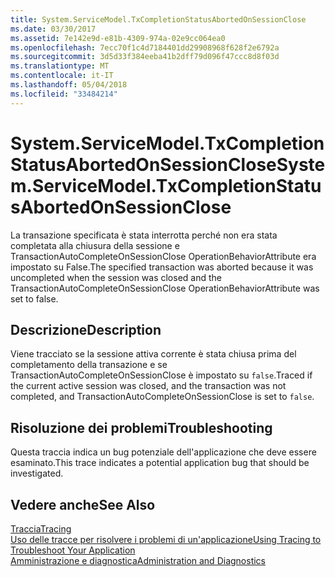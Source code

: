 ```yaml
---
title: System.ServiceModel.TxCompletionStatusAbortedOnSessionClose
ms.date: 03/30/2017
ms.assetid: 7e142e9d-e81b-4309-974a-02e9cc064ea0
ms.openlocfilehash: 7ecc70f1c4d7184401dd29908968f628f2e6792a
ms.sourcegitcommit: 3d5d33f384eeba41b2dff79d096f47ccc8d8f03d
ms.translationtype: MT
ms.contentlocale: it-IT
ms.lasthandoff: 05/04/2018
ms.locfileid: "33484214"
---
```

# <a name="systemservicemodeltxcompletionstatusabortedonsessionclose"></a><span data-ttu-id="16788-102">System.ServiceModel.TxCompletionStatusAbortedOnSessionClose</span><span class="sxs-lookup"><span data-stu-id="16788-102">System.ServiceModel.TxCompletionStatusAbortedOnSessionClose</span></span>
<span data-ttu-id="16788-103">La transazione specificata è stata interrotta perché non era stata completata alla chiusura della sessione e TransactionAutoCompleteOnSessionClose OperationBehaviorAttribute era impostato su False.</span><span class="sxs-lookup"><span data-stu-id="16788-103">The specified transaction was aborted because it was uncompleted when the session was closed and the TransactionAutoCompleteOnSessionClose OperationBehaviorAttribute was set to false.</span></span>  
  
## <a name="description"></a><span data-ttu-id="16788-104">Descrizione</span><span class="sxs-lookup"><span data-stu-id="16788-104">Description</span></span>  
 <span data-ttu-id="16788-105">Viene tracciato se la sessione attiva corrente è stata chiusa prima del completamento della transazione e se TransactionAutoCompleteOnSessionClose è impostato su `false`.</span><span class="sxs-lookup"><span data-stu-id="16788-105">Traced if the current active session was closed, and the transaction was not completed, and TransactionAutoCompleteOnSessionClose is set to `false`.</span></span>  
  
## <a name="troubleshooting"></a><span data-ttu-id="16788-106">Risoluzione dei problemi</span><span class="sxs-lookup"><span data-stu-id="16788-106">Troubleshooting</span></span>  
 <span data-ttu-id="16788-107">Questa traccia indica un bug potenziale dell'applicazione che deve essere esaminato.</span><span class="sxs-lookup"><span data-stu-id="16788-107">This trace indicates a potential application bug that should be investigated.</span></span>  
  
## <a name="see-also"></a><span data-ttu-id="16788-108">Vedere anche</span><span class="sxs-lookup"><span data-stu-id="16788-108">See Also</span></span>  
 [<span data-ttu-id="16788-109">Traccia</span><span class="sxs-lookup"><span data-stu-id="16788-109">Tracing</span></span>](../../../../../docs/framework/wcf/diagnostics/tracing/index.md)  
 [<span data-ttu-id="16788-110">Uso delle tracce per risolvere i problemi di un'applicazione</span><span class="sxs-lookup"><span data-stu-id="16788-110">Using Tracing to Troubleshoot Your Application</span></span>](../../../../../docs/framework/wcf/diagnostics/tracing/using-tracing-to-troubleshoot-your-application.md)  
 [<span data-ttu-id="16788-111">Amministrazione e diagnostica</span><span class="sxs-lookup"><span data-stu-id="16788-111">Administration and Diagnostics</span></span>](../../../../../docs/framework/wcf/diagnostics/index.md)
